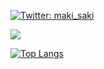 [![Twitter: maki_saki](https://img.shields.io/twitter/follow/zaty_Akiyama?style=social)](https://twitter.com/zaty_Akiyama)

![](https://github-profile-summary-cards.vercel.app/api/cards/profile-details?username=Zaty-Akiyama&theme=vue)
 
[![Top Langs](https://github-readme-stats.vercel.app/api/top-langs/?username=Zaty-Akiyama&hide=ruby&layout=compact&exclude_repo=svgAnimation,jituani)](https://github.com/anuraghazra/github-readme-stats)
